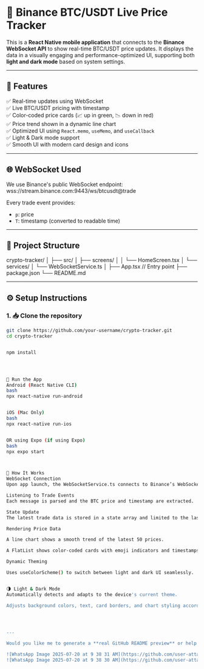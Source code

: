 # 📲 Binance BTC/USDT Live Price Tracker

This is a **React Native mobile application** that connects to the **Binance WebSocket API** to show real-time BTC/USDT price updates. It displays the data in a visually engaging and performance-optimized UI, supporting both **light and dark mode** based on system settings.

---

## 🚀 Features

✅ Real-time updates using WebSocket  
✅ Live BTC/USDT pricing with timestamp  
✅ Color-coded price cards (📈 up in green, 📉 down in red)  
✅ Price trend shown in a dynamic line chart  
✅ Optimized UI using `React.memo`, `useMemo`, and `useCallback`  
✅ Light & Dark mode support  
✅ Smooth UI with modern card design and icons  

---

## 🌐 WebSocket Used

We use Binance's public WebSocket endpoint:
wss://stream.binance.com:9443/ws/btcusdt@trade


Every trade event provides:
- `p`: price
- `T`: timestamp (converted to readable time)

---

## 📁 Project Structure

crypto-tracker/
│
├── src/
│ ├── screens/
│ │ └── HomeScreen.tsx
│ └── services/
│ └── WebSocketService.ts
│
├── App.tsx // Entry point
├── package.json
└── README.md 




---

## ⚙️ Setup Instructions

### 1. 📥 Clone the repository
```bash
git clone https://github.com/your-username/crypto-tracker.git
cd crypto-tracker


npm install




📱 Run the App
Android (React Native CLI)
bash
npx react-native run-android


iOS (Mac Only)
bash
npx react-native run-ios


OR using Expo (if using Expo)
bash
npx expo start



🧠 How It Works
WebSocket Connection
Upon app launch, the WebSocketService.ts connects to Binance’s WebSocket stream.

Listening to Trade Events
Each message is parsed and the BTC price and timestamp are extracted.

State Update
The latest trade data is stored in a state array and limited to the last 50 records.

Rendering Price Data

A line chart shows a smooth trend of the latest 50 prices.

A FlatList shows color-coded cards with emoji indicators and timestamps.

Dynamic Theming

Uses useColorScheme() to switch between light and dark UI seamlessly.


🌗 Light & Dark Mode
Automatically detects and adapts to the device's current theme.

Adjusts background colors, text, card borders, and chart styling accordingly.




---

Would you like me to generate a **real GitHub README preview** or help you create a matching **GitHub repo with starter files** for this app?

![WhatsApp Image 2025-07-20 at 9 38 31 AM](https://github.com/user-attachments/assets/2709180d-673a-4f85-8c47-58c4026e820b)
![WhatsApp Image 2025-07-20 at 9 38 30 AM](https://github.com/user-attachments/assets/3fb4bdab-d14b-4a16-a4cc-2b3f99439057)
